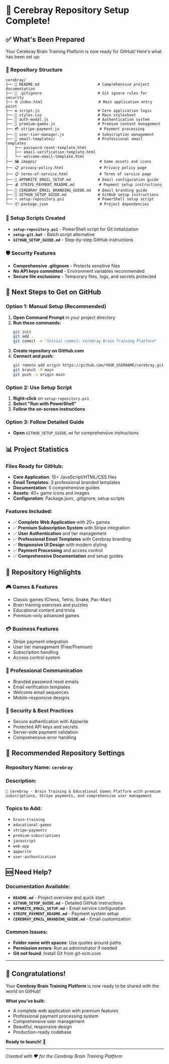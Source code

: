# 🎉 Cerebray Repository Setup Complete!

## ✅ What's Been Prepared

Your Cerebray Brain Training Platform is now ready for GitHub! Here's what has been set up:

### 📁 Repository Structure
```
cerebray/
├── 📄 README.md                          # Comprehensive project documentation
├── 🚫 .gitignore                         # Git ignore rules for security
├── 🌐 index.html                         # Main application entry point
├── ⚙️ script.js                          # Core application logic
├── 🎨 styles.css                         # Main stylesheet
├── 🔐 auth-modal.js                      # Authentication system
├── 💎 premium-games.js                   # Premium content management
├── 💳 stripe-payment.js                  # Payment processing
├── 👤 user-tier-manager.js               # Subscription management
├── 📧 email-templates/                   # Professional email templates
│   ├── password-reset-template.html
│   ├── email-verification-template.html
│   └── welcome-email-template.html
├── 🖼️ images/                            # Game assets and icons
├── 📋 privacy-policy.html                # Privacy policy page
├── 📋 terms-of-service.html              # Terms of service page
├── 📖 APPWRITE_EMAIL_SETUP.md            # Email configuration guide
├── 💰 STRIPE_PAYMENT_README.md           # Payment setup instructions
├── 🎨 CEREBRAY_EMAIL_BRANDING_GUIDE.md   # Email branding guide
├── 🚀 GITHUB_SETUP_GUIDE.md              # GitHub setup instructions
├── ⚡ setup-repository.ps1               # PowerShell setup script
└── 📦 package.json                       # Project dependencies
```

### 🔧 Setup Scripts Created
- **`setup-repository.ps1`** - PowerShell script for Git initialization
- **`setup-git.bat`** - Batch script alternative
- **`GITHUB_SETUP_GUIDE.md`** - Step-by-step GitHub instructions

### 🛡️ Security Features
- **Comprehensive .gitignore** - Protects sensitive files
- **No API keys committed** - Environment variables recommended
- **Secure file exclusions** - Temporary files, logs, and secrets protected

## 🚀 Next Steps to Get on GitHub

### Option 1: Manual Setup (Recommended)
1. **Open Command Prompt** in your project directory
2. **Run these commands:**
   ```bash
   git init
   git add .
   git commit -m "Initial commit: Cerebray Brain Training Platform"
   ```
3. **Create repository on GitHub.com**
4. **Connect and push:**
   ```bash
   git remote add origin https://github.com/YOUR_USERNAME/cerebray.git
   git branch -M main
   git push -u origin main
   ```

### Option 2: Use Setup Script
1. **Right-click** on `setup-repository.ps1`
2. **Select "Run with PowerShell"**
3. **Follow the on-screen instructions**

### Option 3: Follow Detailed Guide
- **Open** `GITHUB_SETUP_GUIDE.md` for comprehensive instructions

## 📊 Project Statistics

### Files Ready for GitHub:
- **Core Application**: 15+ JavaScript/HTML/CSS files
- **Email Templates**: 3 professional branded templates
- **Documentation**: 5 comprehensive guides
- **Assets**: 40+ game icons and images
- **Configuration**: Package.json, .gitignore, setup scripts

### Features Included:
- ✅ **Complete Web Application** with 20+ games
- ✅ **Premium Subscription System** with Stripe integration
- ✅ **User Authentication** and tier management
- ✅ **Professional Email Templates** with Cerebray branding
- ✅ **Responsive UI Design** with modern styling
- ✅ **Payment Processing** and access control
- ✅ **Comprehensive Documentation** and setup guides

## 🌟 Repository Highlights

### 🎮 Games & Features
- Classic games (Chess, Tetris, Snake, Pac-Man)
- Brain training exercises and puzzles
- Educational content and trivia
- Premium-only advanced games

### 💳 Business Features
- Stripe payment integration
- User tier management (Free/Premium)
- Subscription handling
- Access control system

### 📧 Professional Communication
- Branded password reset emails
- Email verification templates
- Welcome email sequences
- Mobile-responsive designs

### 🔐 Security & Best Practices
- Secure authentication with Appwrite
- Protected API keys and secrets
- Server-side payment validation
- Comprehensive error handling

## 🎯 Recommended Repository Settings

### Repository Name: `cerebray`
### Description: 
```
🧠 Cerebray - Brain Training & Educational Games Platform with premium subscriptions, Stripe payments, and comprehensive user management
```

### Topics to Add:
- `brain-training`
- `educational-games`
- `stripe-payments`
- `premium-subscriptions`
- `javascript`
- `web-app`
- `appwrite`
- `user-authentication`

## 🆘 Need Help?

### Documentation Available:
- **`README.md`** - Project overview and quick start
- **`GITHUB_SETUP_GUIDE.md`** - Detailed GitHub instructions
- **`APPWRITE_EMAIL_SETUP.md`** - Email service configuration
- **`STRIPE_PAYMENT_README.md`** - Payment system setup
- **`CEREBRAY_EMAIL_BRANDING_GUIDE.md`** - Email customization

### Common Issues:
- **Folder name with spaces**: Use quotes around paths
- **Permission errors**: Run as administrator if needed
- **Git not found**: Install Git from git-scm.com

---

## 🎊 Congratulations!

Your **Cerebray Brain Training Platform** is now ready to be shared with the world on GitHub! 

**What you've built:**
- A complete web application with premium features
- Professional payment processing system
- Comprehensive user management
- Beautiful, responsive design
- Production-ready codebase

**Ready to launch!** 🚀

---

*Created with ❤️ for the Cerebray Brain Training Platform*